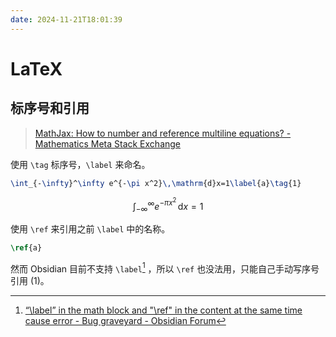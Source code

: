 ```yaml
---
date: 2024-11-21T18:01:39
---
```


# LaTeX

## 标序号和引用

> [MathJax: How to number and reference multiline equations? - Mathematics Meta Stack Exchange](https://math.meta.stackexchange.com/questions/13342/mathjax-how-to-number-and-reference-multiline-equations)

使用 `\tag` 标序号，`\label` 来命名。

``` latex
\int_{-\infty}^\infty e^{-\pi x^2}\,\mathrm{d}x=1\label{a}\tag{1}
```

$$
\int_{-\infty}^\infty e^{-\pi x^2}\,\mathrm{d}x=1\tag{1}
$$

使用 `\ref` 来引用之前 `\label` 中的名称。

``` latex
\ref{a}
```

然而 Obsidian 目前不支持 `\label`[^1] ，所以 `\ref` 也没法用，只能自己手动写序号引用 $(1)$。

[^1]: [“\label” in the math block and "\ref" in the content at the same time cause error - Bug graveyard - Obsidian Forum](https://forum.obsidian.md/t/label-in-the-math-block-and-ref-in-the-content-at-the-same-time-cause-error/3189/2)
